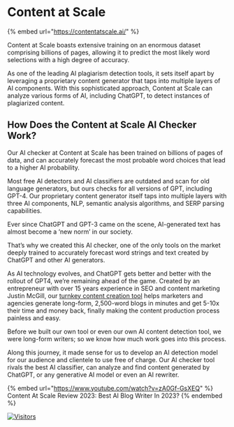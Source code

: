 # Content at Scale

{% embed url="https://contentatscale.ai/" %}

Content at Scale boasts extensive training on an enormous dataset comprising billions of pages, allowing it to predict the most likely word selections with a high degree of accuracy.

As one of the leading AI plagiarism detection tools, it sets itself apart by leveraging a proprietary content generator that taps into multiple layers of AI components. With this sophisticated approach, Content at Scale can analyze various forms of AI, including ChatGPT, to detect instances of plagiarized content.

## How Does the Content at Scale AI Checker Work?

Our AI checker at Content at Scale has been trained on billions of pages of data, and can accurately forecast the most probable word choices that lead to a higher AI probability.

Most free AI detectors and AI classifiers are outdated and scan for old language generators, but ours checks for all versions of GPT, including GPT-4. Our proprietary content generator itself taps into multiple layers with three AI components, NLP, semantic analysis algorithms, and SERP parsing capabilities.

Ever since ChatGPT and GPT-3 came on the scene, AI-generated text has almost become a ‘new norm’ in our society.

That’s why we created this AI checker, one of the only tools on the market deeply trained to accurately forecast word strings and text created by ChatGPT and other AI generators.

As AI technology evolves, and ChatGPT gets better and better with the rollout of GPT4, we’re remaining ahead of the game. Created by an entrepreneur with over 15 years experience in SEO and content marketing Justin McGill, our [turnkey content creation tool](https://contentatscale.ai/) helps marketers and agencies generate long-form, 2,500-word blogs in minutes and get 5-10x their time and money back, finally making the content production process painless and easy.

Before we built our own tool or even our own AI content detection tool, we were long-form writers; so we know how much work goes into this process.

Along this journey, it made sense for us to develop an AI detection model for our audience and clientele to use free of charge. Our AI checker tool rivals the best AI classifier, can analyze and find content generated by ChatGPT, or any generative AI model or even an AI rewriter.

{% embed url="https://www.youtube.com/watch?v=zA0Gf-GsXEQ" %}
Content At Scale Review 2023: Best AI Blog Writer In 2023?
{% endembed %}


[![Visitors](https://api.visitorbadge.io/api/visitors?path=https%3A%2F%2Fgithub.com%2Fdrshahizan\&labelColor=%23697689\&countColor=%23555555\&style=plastic)](https://visitorbadge.io/status?path=https%3A%2F%2Fgithub.com%2Fdrshahizan)
